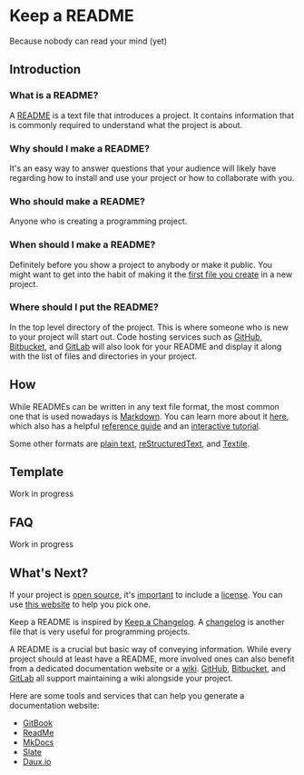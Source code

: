 # Keep a README
Because nobody can read your mind (yet)

## Introduction

### What is a README?
A [README](https://en.wikipedia.org/wiki/README) is a text file that introduces
a project. It contains information that is commonly required to understand what
the project is about.

### Why should I make a README?
It's an easy way to answer questions that your audience will likely have
regarding how to install and use your project or how to collaborate with you.

### Who should make a README?
Anyone who is creating a programming project.

### When should I make a README?
Definitely before you show a project to anybody or make it public. You might
want to get into the habit of making it the [first file you
create](http://tom.preston-werner.com/2010/08/23/readme-driven-development.html)
in a new project.

### Where should I put the README?
In the top level directory of the project. This is where someone who is new to
your project will start out. Code hosting services such as
[GitHub](https://github.com/), [Bitbucket](https://bitbucket.org/), and
[GitLab](https://about.gitlab.com/) will also look for your README and display
it along with the list of files and directories in your project.

## How
While READMEs can be written in any text file format, the most common one
that is used nowadays is [Markdown](https://en.wikipedia.org/wiki/Markdown).
You can learn more about it [here](http://commonmark.org/), which also has a
helpful [reference guide](http://commonmark.org/help/) and an [interactive
tutorial](http://commonmark.org/help/tutorial/).

Some other formats are [plain
text](https://en.wikipedia.org/wiki/Text_file),
[reStructuredText](https://en.wikipedia.org/wiki/ReStructuredText), and
[Textile](https://en.wikipedia.org/wiki/Textile_(markup_language)).

## Template
Work in progress

## FAQ
Work in progress

## What's Next?
If your project is [open source](https://en.wikipedia.org/wiki/Open-source_software),
it's [important](https://blog.codinghorror.com/pick-a-license-any-license/)
to include a [license](https://en.wikipedia.org/wiki/Open-source_license).
You can use [this website](https://choosealicense.com/) to help you pick one.

Keep a README is inspired by [Keep a Changelog](http://keepachangelog.com/). A
[changelog](https://en.wikipedia.org/wiki/Changelog) is another file that is
very useful for programming projects.

A README is a crucial but basic way of conveying information.  While every
project should at least have a README, more involved ones can also benefit from
a dedicated documentation website or a
[wiki](https://en.wikipedia.org/wiki/Wiki).  [GitHub](https://help.github.com/articles/about-github-wikis/),
[Bitbucket](https://confluence.atlassian.com/bitbucket/use-a-wiki-221449748.html), and
[GitLab](https://docs.gitlab.com/ce/user/project/wiki/index.html) all support
maintaining a wiki alongside your project.

Here are some tools and services that can help you generate a documentation website:
* [GitBook](https://www.gitbook.com/)
* [ReadMe](https://readme.io/)
* [MkDocs](http://www.mkdocs.org/)
* [Slate](https://github.com/lord/slate)
* [Daux.io](http://daux.io/)
